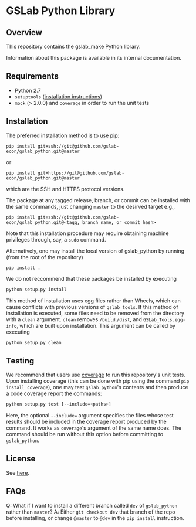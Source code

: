 # GSLab Python Library

Overview
--------
This repository contains the gslab_make Python library.

Information about this package is available in its internal documentation. 

Requirements
------------
- Python 2.7 
- `setuptools` ([installation instructions](https://packaging.python.org/installing/))
- `mock` (> 2.0.0) and `coverage` in order to run the unit tests 

Installation
------------

The preferred installation method is to use [pip](https://pypi.python.org/pypi/pip):
```
pip install git+ssh://git@github.com/gslab-econ/gslab_python.git@master
```
or
```
pip install git+https://git@github.com/gslab-econ/gslab_python.git@master
```
which are the SSH and HTTPS protocol versions.

The package at any tagged release, branch, or commit can be installed with the same commands, just changing `master` to the desirved target e.g., 
```
pip install git+ssh://git@github.com/gslab-econ/gslab_python.git@<tagg, branch name, or commit hash>
```


Note that this installation procedure may require obtaining machine privileges through,
say, a `sudo` command.


Alternatively, one may install the local version of gslab_python by running (from the root of the repository)

```
pip install .
```

We do not reccommend that these packages be installed by executing
```bash
python setup.py install
```
This method of installation uses egg files rather than Wheels, which can cause conflicts with previous versions of `gslab_tools`. If this method of installation is executed, some files need to be removed from the directory with a `clean` argument. `clean` removes `/build`,`/dist`, and `GSLab_Tools.egg-info`, which are built upon installation. This argument can be called by executing 

```bash
python setup.py clean
```


Testing
-------

We recommend that users use [coverage](https://pypi.python.org/pypi/coverage/) 
to run this repository's unit tests. Upon installing coverage (this can be done with
pip using the command `pip install coverage`), one may test `gslab_python`'s contents
and then produce a code coverage report the commands:

```bash
python setup.py test [--include=<paths>]
```

Here, the optional `--include=` argument specifies the files whose test results
should be included in the coverage report produced by the command. 
It works as `coverage`'s argument of the same name does. The command should be
run without this option before committing to `gslab_python`.


License
-------
See [here](https://github.com/gslab-econ/gslab_python/blob/master/LICENSE.txt).

FAQs
-------

Q: What if I want to install a different branch called `dev` of `gslab_python` rather than `master`?
A: Either `git checkout dev` that branch of the repo before installing, or change `@master` to `@dev` in the `pip install` instruction.

